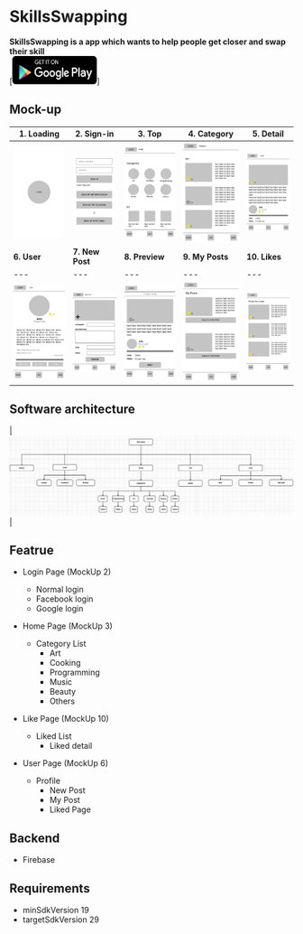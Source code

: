 # SkillsSwapping

**SkillsSwapping is a app which wants to help people get closer and swap their skill** <br />
[<img src="https://github.com/HotsumaKawashima/skills-swapping/blob/develop/pic/get_it_on_google_play.png" width="150" height="50">]

## Mock-up

|**1. Loading**|**2. Sign-in**|**3. Top**|**4. Category**|**5. Detail**|
|---|---|---|---|---|
|![](pic/page01.png)|![](pic/page02.png)|![](pic/page03.png)|![](pic/page04.png)|![](pic/page05.png)|
|**6. User**|**7. New Post**|**8. Preview**|**9. My Posts**|**10. Likes**|
|---|---|---|---|---|
|![](pic/page06.png)|![](pic/page07.png)|![](pic/page08.png)|![](pic/page09.png)|![](pic/page10.png)|

## Software architecture
|![](pic/architecture.png)|

## Featrue
* Login Page (MockUp 2)
  * Normal login <br />
  * Facebook login <br />
  * Google login <br />

* Home Page (MockUp 3)
  * Category List <br />
     * Art <br />
     * Cooking <br />
     * Programming <br />
     * Music <br />
     * Beauty <br />
     * Others <br />

* Like Page (MockUp 10)
  * Liked List <br />
    * Liked detail <br />

* User Page (MockUp 6)
  * Profile <br />
    * New Post<br />
    * My Post<br />
    * Liked Page<br />

## Backend
* Firebase

## Requirements
* minSdkVersion 19
* targetSdkVersion 29
